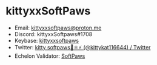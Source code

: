 # kittyxxSoftPaws 
* Email: kittyxxsoftpaws@proton.me 
* Discord: kittyxxSoftpaws#1708
* Keybase: [kittyxxsoftpaws](https://keybase.io/kittyxxsoftpaws)
* Twitter: [kitty softpaws🔺⚛️⚡️ (@kittykat116644) / Twitter](https://twitter.com/kittykat116644)
* Echelon Validator: [SoftPaws](https://ping.pub/echelon/staking/echelonvaloper15z5dphcvgvtd9c0q7e7wau782ac0hzengnx0ug)


<!---
kittyxxSoftPaws/kittyxxSoftPaws is a ✨ special ✨ repository because its `README.md` (this file) appears on your GitHub profile.
You can click the Preview link to take a look at your changes.
--->
